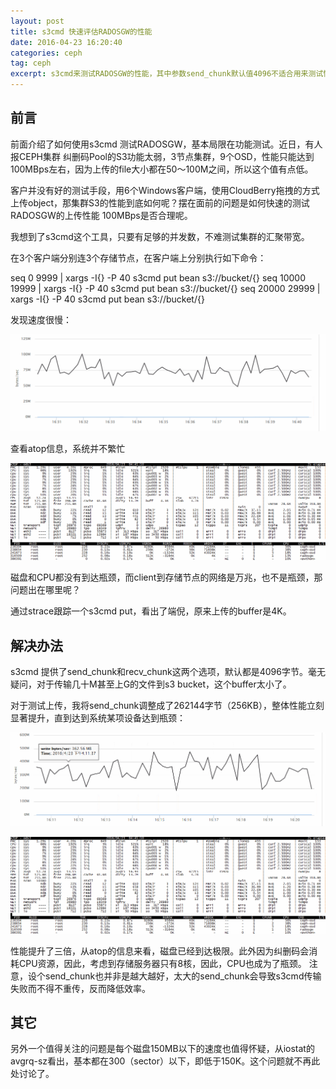 ```yaml
---
layout: post
title: s3cmd 快速评估RADOSGW的性能
date: 2016-04-23 16:20:40
categories: ceph
tag: ceph
excerpt: s3cmd来测试RADOSGW的性能，其中参数send_chunk默认值4096不适合用来测试性能
---
```



## 前言

前面介绍了如何使用s3cmd 测试RADOSGW，基本局限在功能测试。近日，有人报CEPH集群 纠删码Pool的S3功能太弱，3节点集群，9个OSD，性能只能达到100MBps左右，因为上传的file大小都在50～100M之间，所以这个值有点低。

客户并没有好的测试手段，用6个Windows客户端，使用CloudBerry拖拽的方式上传object，那集群S3的性能到底如何呢？摆在面前的问题是如何快速的测试RADOSGW的上传性能 100MBps是否合理呢。

我想到了s3cmd这个工具，只要有足够的并发数，不难测试集群的汇聚带宽。

在3个客户端分别连3个存储节点，在客户端上分别执行如下命令：

seq 0 9999       | xargs -I{} -P 40 s3cmd put bean s3://bucket/{}
seq 10000 19999  | xargs -I{} -P 40 s3cmd put bean s3://bucket/{}
seq 20000 29999  | xargs -I{} -P 40 s3cmd put bean s3://bucket/{}

发现速度很慢：

![](/assets/s3cmd/send_chunk_4K_performance.png)

查看atop信息，系统并不繁忙

![](/assets/s3cmd/send_chunk_4K_atop.png)

磁盘和CPU都没有到达瓶颈，而client到存储节点的网络是万兆，也不是瓶颈，那问题出在哪里呢？

通过strace跟踪一个s3cmd put，看出了端倪，原来上传的buffer是4K。

## 解决办法

s3cmd 提供了send_chunk和recv_chunk这两个选项，默认都是4096字节。毫无疑问，对于传输几十M甚至上G的文件到s3 bucket，这个buffer太小了。

对于测试上传，我将send_chunk调整成了262144字节（256KB），整体性能立刻显著提升，直到达到系统某项设备达到瓶颈：

![](/assets/s3cmd/send_chunk_256K_performance.png)

![](/assets/s3cmd/send_chunk_4K_atop.png)


性能提升了三倍，从atop的信息来看，磁盘已经到达极限。此外因为纠删码会消耗CPU资源，因此，考虑到存储服务器只有8核，因此，CPU也成为了瓶颈。
注意，设个send_chunk也并非是越大越好，太大的send\_chunk会导致s3cmd传输失败而不得不重传，反而降低效率。


## 其它

另外一个值得关注的问题是每个磁盘150MB以下的速度也值得怀疑，从iostat的avgrq-sz看出，基本都在300（sector）以下，即低于150K。这个问题就不再此处讨论了。